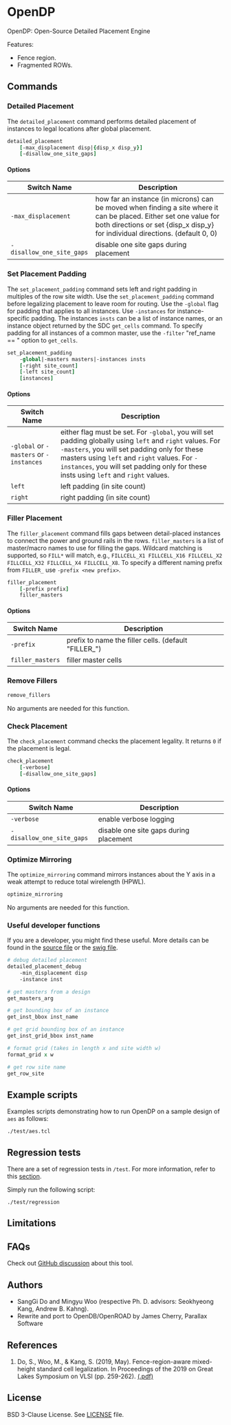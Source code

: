 # OpenDP

OpenDP: Open-Source Detailed Placement Engine

Features:

-   Fence region.
-   Fragmented ROWs.

## Commands

### Detailed Placement

The `detailed_placement` command performs detailed placement of instances
to legal locations after global placement.

```tcl
detailed_placement
    [-max_displacement disp|{disp_x disp_y}]
    [-disallow_one_site_gaps]
```

#### Options

| Switch Name | Description | 
| ----- | ----- |
| `-max_displacement` | how far an instance (in microns) can be moved when finding a site where it can be placed. Either set one value for both directions or set {disp_x disp_y} for individual directions. (default 0, 0) |
| `-disallow_one_site_gaps` | disable one site gaps during placement |

### Set Placement Padding

The `set_placement_padding` command sets left and right padding in multiples
of the row site width. Use the `set_placement_padding` command before
legalizing placement to leave room for routing. Use the `-global` flag
for padding that applies to all instances. Use  `-instances`
for instance-specific padding.  The instances `insts` can be a list of instance
names, or an instance object returned by the SDC `get_cells` command. To
specify padding for all instances of a common master, use the `-filter`
"ref_name == <name>" option to `get_cells`.

```tcl
set_placement_padding   
    -global|-masters masters|-instances insts
    [-right site_count]
    [-left site_count]
    [instances]
```

#### Options

| Switch Name | Description | 
| ----- | ----- |
| `-global` or `-masters` or `-instances` | either flag must be set. For `-global`, you will set padding globally using `left` and `right` values. For `-masters`, you will set padding only for these masters using `left` and `right` values. For `-instances`, you will set padding only for these insts using `left` and `right` values. |
| `left` | left padding (in site count) |
| `right` | right padding (in site count) |

### Filler Placement

The `filler_placement` command fills gaps between detail-placed instances
to connect the power and ground rails in the rows. `filler_masters` is a
list of master/macro names to use for filling the gaps. Wildcard matching
is supported, so `FILL*` will match, e.g., `FILLCELL_X1 FILLCELL_X16 FILLCELL_X2
FILLCELL_X32 FILLCELL_X4 FILLCELL_X8`.  To specify a different naming prefix
from `FILLER_` use `-prefix <new prefix>`.

```tcl 
filler_placement
    [-prefix prefix]
    filler_masters
```

#### Options

| Switch Name | Description |
| ----- | ----- |
| `-prefix` | prefix to name the filler cells. (default "FILLER_") |
| `filler_masters` | filler master cells | 

### Remove Fillers

```tcl
remove_fillers 
```

No arguments are needed for this function. 

### Check Placement

The `check_placement` command checks the placement legality. It returns
`0` if the placement is legal.

```tcl
check_placement
    [-verbose]
    [-disallow_one_site_gaps]
```

#### Options

| Switch Name | Description |
| ----- | ----- |
| `-verbose` | enable verbose logging |
| `-disallow_one_site_gaps` | disable one site gaps during placement |

### Optimize Mirroring

The `optimize_mirroring` command mirrors instances about the Y axis in
a weak attempt to reduce total wirelength (HPWL).

```tcl
optimize_mirroring
```

No arguments are needed for this function. 

### Useful developer functions

If you are a developer, you might find these useful. More details can be found in the [source file](./src/Opendp.cpp) or the [swig file](./src/Opendp.i).

```tcl
# debug detailed placement
detailed_placement_debug 
    -min_displacement disp
    -instance inst

# get masters from a design
get_masters_arg

# get bounding box of an instance
get_inst_bbox inst_name

# get grid bounding box of an instance
get_inst_grid_bbox inst_name

# format grid (takes in length x and site width w)
format_grid x w

# get row site name
get_row_site
```

## Example scripts

Examples scripts demonstrating how to run OpenDP on a sample design of `aes` as follows:

```shell
./test/aes.tcl
```

## Regression tests

There are a set of regression tests in `/test`. For more information, refer to this [section](../../README.md#regression-tests). 

Simply run the following script: 

```shell
./test/regression
```

## Limitations

## FAQs

Check out [GitHub discussion](https://github.com/The-OpenROAD-Project/OpenROAD/discussions/categories/q-a?discussions_q=category%3AQ%26A+opendp+in%3Atitle)
about this tool.

## Authors

-   SangGi Do and Mingyu Woo (respective Ph. D. advisors: Seokhyeong Kang,
    Andrew B. Kahng).
-   Rewrite and port to OpenDB/OpenROAD by James Cherry, Parallax Software

## References
1. Do, S., Woo, M., & Kang, S. (2019, May). Fence-region-aware mixed-height standard cell legalization. In Proceedings of the 2019 on Great Lakes Symposium on VLSI (pp. 259-262). [(.pdf)](https://dl.acm.org/doi/10.1145/3299874.3318012)

## License

BSD 3-Clause License. See [LICENSE](LICENSE) file.
